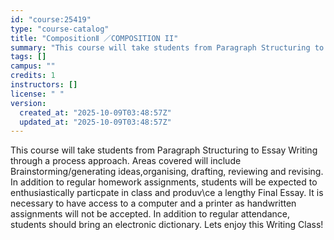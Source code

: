 ```yaml
---
id: "course:25419"
type: "course-catalog"
title: "CompositionⅡ ／COMPOSITION II"
summary: "This course will take students from Paragraph Structuring to Essay Writing through a process approach. Areas covered wil…"
tags: []
campus: ""
credits: 1
instructors: []
license: " "
version:
  created_at: "2025-10-09T03:48:57Z"
  updated_at: "2025-10-09T03:48:57Z"
---
```


This course will take students from Paragraph Structuring to Essay Writing through a process approach. Areas covered will include Brainstorming/generating ideas,organising, drafting, reviewing and revising. In addition to regular homework assignments, students will be expected to enthusiastically particpate in class and produv\ce a lengthy Final Essay. It is necessary to have access to a computer and a printer as handwritten assignments will not be accepted. In addition to regular attendance, students should bring an electronic dictionary. Lets enjoy this Writing Class!
